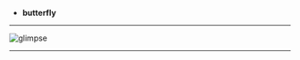- **butterfly**
---

![glimpse](https://github.com/mayuriwasu1/CSS-mini-projects/CSSexperiments/butterfly/but.png)

---




